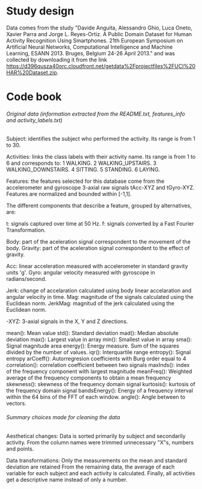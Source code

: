 # Study design

Data comes from the study "Davide Anguita, Alessandro Ghio, Luca Oneto, Xavier Parra and Jorge L. Reyes-Ortiz. A Public Domain Dataset for Human Activity Recognition Using Smartphones. 21th European Symposium on Artificial Neural Networks, Computational Intelligence and Machine Learning, ESANN 2013. Bruges, Belgium 24-26 April 2013." and was collected by downloading it from the link https://d396qusza40orc.cloudfront.net/getdata%2Fprojectfiles%2FUCI%20HAR%20Dataset.zip. 

# Code book

###### Original data (information extracted from the README.txt, features_info and activity_labels.txt)

Subject: identifies the subject who performed the activity. Its range is from 1 to 30. 

Activities: links the class labels with their activity name. Its range is from 1 to 6 and corresponds to:
  1 WALKING.
  2 WALKING_UPSTAIRS.
  3 WALKING_DOWNSTAIRS.
  4 SITTING.
  5 STANDING.
  6 LAYING. 

Features: the features selected for this database come from the accelerometer and gyroscope 3-axial raw signals tAcc-XYZ and tGyro-XYZ. Features are normalized and bounded within [-1,1].

The different components that describe a feature, grouped by alternatives, are:

  t: signals captured over time at 50 Hz.
  f: signals converted by a Fast Fourier Transformation.

  Body: part of the aceleration signal correspondent to the movement of the body.
  Gravity: part of the aceleration signal correspondent to the effect of gravity.

  Acc: linear acceleration measured with accelerometer in standard gravity units 'g'.
  Gyro: angular velocity measured with gyroscope in radians/second.

  Jerk: change of accelaration calculated using body linear accelaration and angular velocity in time.
  Mag: magnitude of the signals calculated using the Euclidean norm.
  JerkMag: magnitud of the jerk calculated using the Euclidean norm.

  -XYZ: 3-axial signals in the X, Y and Z directions.
  
  mean(): Mean value
  std(): Standard deviation
  mad(): Median absolute deviation 
  max(): Largest value in array
  min(): Smallest value in array
  sma(): Signal magnitude area
  energy(): Energy measure. Sum of the squares divided by the number of values. 
  iqr(): Interquartile range 
  entropy(): Signal entropy
  arCoeff(): Autorregresion coefficients with Burg order equal to 4
  correlation(): correlation coefficient between two signals
  maxInds(): index of the frequency component with largest magnitude
  meanFreq(): Weighted average of the frequency components to obtain a mean frequency
  skewness(): skewness of the frequency domain signal 
  kurtosis(): kurtosis of the frequency domain signal 
  bandsEnergy(): Energy of a frequency interval within the 64 bins of the FFT of each window.
  angle(): Angle between to vectors.

###### Summary choices made for cleaning the data

Aesthetical changes:
  Data is sorted primarily by subject and secondarily activity.
  From the column names were trimmed unnecessary "X"s, numbers and points.

Data transformations:
  Only the measurements on the mean and standard deviation are retained
  From the remaining data, the average of each variable for each subject and each activity is calculated.
  Finally, all activities get a descriptive name instead of only a number.
